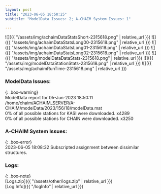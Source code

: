 ```yaml
---
layout: post
title: "2023-06-05 18:50:25"
subtitle: "ModelData Issues: 2; A-CHAIM System Issues: 1"

---
```


![]({{ "/assets/img/achaimDataStatsShort-2315618.png" | relative_url }})
![]({{ "/assets/img/achaimDataStatsLong00-2315618.png" | relative_url }})
![]({{ "/assets/img/achaimDataStatsLong01-2315618.png" | relative_url }})
![]({{ "/assets/img/achaimDataStatsLong02-2315618.png" | relative_url }})
![]({{ "/assets/img/modelDataDataStats-2315618.png" | relative_url }})
![]({{ "/assets/img/modelDataStationStats-2315618.png" | relative_url }})
![]({{ "/assets/img/achaimRunTime-2315618.png" | relative_url }})


### ModelData Issues:  
  
{: .box-warning}  
 ModelData report for 05-Jun-2023 18:50:11   
 /home/chaim/ACHAIM_SERVER/A-CHAIM/modelData/2023/156/18/modelData.mat   
 0% of all possible stations for KASI were downloaded. x4289   
 0% of all possible stations for CHAIN were downloaded. x3250   
  
### A-CHAIM System Issues:  
  
{: .box-error}  
2023-06-05 18:08:32 Subscripted assignment between dissimilar structures.  

### Logs:  
  
{: .box-note}  
[Logs.zip]({{ "/assets/other/logs.zip" | relative_url }})  
[Log Info]({{ "/logInfo" | relative_url }})  
